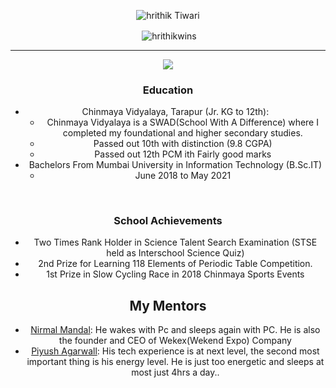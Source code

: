 <!-- # Hrithik Tiwari - Working with Vision

Getting prepared for the ocean of opportunities waiting. -->
<center>
<p align="center"> <img src="https://komarev.com/ghpvc/?username=hrithikwins&label=Profile%20views&color=ff0000&style=plastic&label=PEOPLE+INFLUENCED+BY+HRITHIK" alt="hrithik Tiwari" /> </p>
<center>
<p align="center">&nbsp;<img align="center" src="https://github-readme-stats.vercel.app/api?username=hrithikwins&show_icons=true&locale=en&theme=radical" alt="hrithikwins" /></p>
</center>
<hr/>
<p align="center">
<img src="https://github-readme-stats.vercel.app/api/top-langs/?username=hrithikwins"></p>



### Education
- Chinmaya Vidyalaya, Tarapur (Jr. KG to 12th):
  - Chinmaya Vidyalaya is a SWAD(School With A Difference) where I completed my foundational and higher secondary studies.
  - Passed out 10th with distinction (9.8 CGPA)
  - Passed out 12th PCM ith Fairly good marks
- Bachelors From Mumbai University in Information Technology (B.Sc.IT)
    - June 2018 to May 2021
<br/>

### School Achievements
- Two Times Rank Holder in Science Talent Search Examination (STSE held as Interschool Science Quiz)
- 2nd Prize for Learning 118 Elements of Periodic Table Competition.
- 1st Prize in Slow Cycling Race in 2018 Chinmaya Sports Events



## My Mentors
-   <a href="https://github.com/wekex35">Nirmal Mandal</a>: He wakes with Pc and sleeps again with PC. He is also the founder and CEO of Wekex(Wekend Expo) Company
-   <a href="https://github.com/piyush2greedy">Piyush Agarwall</a>: His tech experience is at next level, the second most important thing is his energy level. He is just too energetic and sleeps at most just 4hrs a day..
</center>
